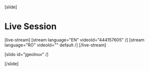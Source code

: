 [slide]
# Live Session

[live-stream]
[stream language="EN" videoId="444157605"  /]
[stream language="RO" videoId="" default /]
[/live-stream]

[slido id="jgeolnuv" /]

[/slide]
